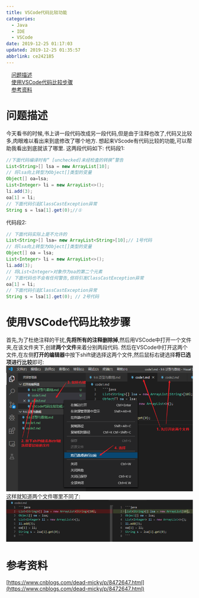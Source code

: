 ```yaml
---
title: VSCode代码比较功能
categories: 
  - Java
  - IDE
  - VSCode
date: 2019-12-25 01:17:03
updated: 2019-12-25 01:35:57
abbrlink: ce242185
---
```

<div id='my_toc'><a href="/blog/ce242185/#问题描述" class="header_1">问题描述</a><br><a href="/blog/ce242185/#使用VSCode代码比较步骤" class="header_1">使用VSCode代码比较步骤</a><br><a href="/blog/ce242185/#参考资料" class="header_1">参考资料</a><br></div>
<style>.header_1{margin-left: 1em;}.header_2{margin-left: 2em;}.header_3{margin-left: 3em;}.header_4{margin-left: 4em;}.header_5{margin-left: 5em;}.header_6{margin-left: 6em;}</style>
<!--more-->
<script>if (navigator.platform.search('arm')==-1){document.getElementById('my_toc').style.display = 'none';}var e,p = document.getElementsByTagName('p');while (p.length>0) {e = p[0];e.parentElement.removeChild(e);}</script>

<!--end-->
# 问题描述
今天看书的时候,书上讲一段代码改成另一段代码,但是由于注释也改了,代码又比较多,肉眼难以看出来到底修改了哪个地方.
想起来VScode有代码比较的功能,可以帮助我看出到底就该了哪里.
这两段代码如下:
代码段1:
```java
//下面代码编译时有“ [unchecked]未经检査的转换”警告
List<String>[] lsa = new ArrayList[10];
// 将lsa向上转型为Object[]类型的变量
Object[] oa=lsa;
List<Integer> li = new ArrayList<>();
li.add(3);
oa[1] = li;
// 下面代码引起ClassCastException异常
String s = lsa[1].get(0);//①
```
代码段2:
```java
// 下面代码实际上是不允许的
List<String>[] lsa= new ArrayList<String>[10];// 1号代码
// 将lsa向上转型为Object[]类型的变量
Object[] oa = lsa;
List<Integer> li = new ArrayList<>();
li.add(3);
// 将List<Integer>对象作为oa的第二个元素
// 下面代码也不会有任何警告,但将引发ClassCastException异常
oa[1] = li;
// 下面代码引起ClassCastException异常
String s = lsa[1].get(0); // 2号代码
```
# 使用VSCode代码比较步骤
首先,为了杜绝注释的干扰,**先将所有的注释删除掉**,然后用VSCode中打开一个文件夹,在该文件夹下,创建**两个文件**来着分别两段代码.
然后在VSCode中打开这两个文件,在左侧**打开的编辑器**中按下shift键选择这两个文件,然后鼠标右键选择**将已选项进行比较**即可:
![这里有一张图片](https://raw.githubusercontent.com/lanlan2017/images/master/Java/IDE/VSCode/CompareFileDifferences/1.png)
这样就知道两个文件哪里不同了:
![这里有一张图片](https://raw.githubusercontent.com/lanlan2017/images/master/Java/IDE/VSCode/CompareFileDifferences/2.png)

<!-- Java/IDE/VSCode/CompareFileDifferences/ -->
# 参考资料
[https://www.cnblogs.com/dead-micky/p/8472647.html](https://www.cnblogs.com/dead-micky/p/8472647.html)
